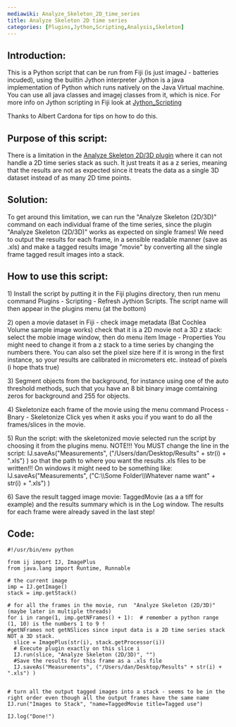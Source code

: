 ```yaml
---
mediawiki: Analyze_Skeleton_2D_time_series
title: Analyze Skeleton 2D time series
categories: [Plugins,Jython,Scripting,Analysis,Skeleton]
---
```


## Introduction:

This is a Python script that can be run from Fiji (is just imageJ - batteries incuded), using the builtin Jython interpreter Jython is a java implementation of Python which runs natively on the Java Virtual machine. You can use all java classes and imagej classes from it, which is nice. For more info on Jython scripting in Fiji look at [Jython\_Scripting](/scripting/jython)

Thanks to Albert Cardona for tips on how to do this.

## Purpose of this script:

There is a limitation in the [ Analyze Skeleton 2D/3D plugin](/plugins/analyze-skeleton) where it can not handle a 2D time series stack as such. It just treats it as a z series, meaning that the results are not as expected since it treats the data as a single 3D dataset instead of as many 2D time points.

## Solution:

To get around this limitation, we can run the "Analyze Skeleton (2D/3D)" command on each individual frame of the time series, since the plugin "Analyze Skeleton (2D/3D)" works as expected on single frames! We need to output the results for each frame, in a sensible readable manner (save as .xls) and make a tagged results image "movie" by converting all the single frame tagged result images into a stack.

## How to use this script:

1\) Install the script by putting it in the Fiji plugins directory, then run menu command Plugins - Scripting - Refresh Jythion Scripts. The script name will then appear in the plugins menu (at the bottom)

2\) open a movie dataset in Fiji - check image metadata (Bat Cochlea Volume sample image works) check that it is a 2D movie not a 3D z stack: select the mobie image window, then do menu item Image - Properties You might need to change it from a z stack to a time series by changing the numbers there. You can also set the pixel size here if it is wrong in the first instance, so your results are calibrated in micrometers etc. instead of pixels (i hope thats true)

3\) Segment objects from the background, for instance using one of the auto threshold methods, such that you have an 8 bit binary image comtaining zeros for background and 255 for objects.

4\) Skeletonize each frame of the movie using the menu command Process - Bnary - Skeletonize Click yes when it asks you if you want to do all the frames/slices in the movie.

5\) Run the script: with the skeletonized movie selected run the script by choosing it from the plugins menu. NOTE!!! You MUST change the line in the script: IJ.saveAs("Measurements", ("/Users/dan/Desktop/Results" + str(i) + ".xls") ) so that the path to where you want the results .xls files to be written!!! On windows it might need to be something like: IJ.saveAs("Measurements", ("C:\\\\Some Folder\\\\Whatever name want" + str(i) + ".xls") )

6\) Save the result tagged image movie: TaggedMovie (as a a tiff for example) and the results summary which is in the Log window. The results for each frame were already saved in the last step!

## Code:

    #!/usr/bin/env python

    from ij import IJ, ImagePlus
    from java.lang import Runtime, Runnable

    # the current image
    imp = IJ.getImage()
    stack = imp.getStack()

    # for all the frames in the movie, run  "Analyze Skeleton (2D/3D)" (maybe later in multiple threads)
    for i in range(1, imp.getNFrames() + 1):  # remember a python range (1, 10) is the numbers 1 to 9 !
    #getNFrames not getNSlices since input data is a 2D time series stack NOT a 3D stack.
      slice = ImagePlus(str(i), stack.getProcessor(i))
      # Execute plugin exactly on this slice i
      IJ.run(slice, "Analyze Skeleton (2D/3D)", "")
      #Save the results for this frame as a .xls file
      IJ.saveAs("Measurements", ("/Users/dan/Desktop/Results" + str(i) + ".xls") )


    # turn all the output tagged images into a stack - seems to be in the right order even though all the output frames have the same name
    IJ.run("Images to Stack", "name=TaggedMovie title=Tagged use")

    IJ.log("Done!")

    
